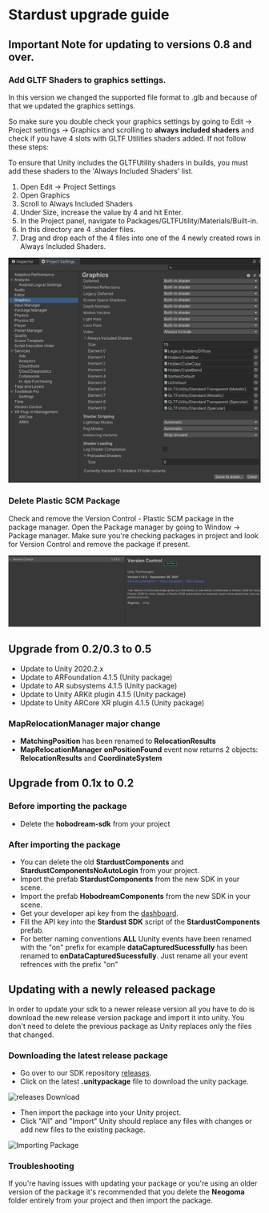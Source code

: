 # Stardust upgrade guide

## Important Note for updating to versions 0.8 and over.

### Add GLTF Shaders to graphics settings.
In this version we changed the supported file format to .glb and because of that we updated the graphics settings.

So make sure you double check your graphics settings by going to Edit -> Project settings -> Graphics and scrolling to **always included shaders** and check if you have 4 slots with GLTF Utilities shaders added. If not follow these steps:

To ensure that Unity includes the GLTFUtility shaders in builds, you must add these shaders to the 'Always Included Shaders' list.

1. Open Edit -> Project Settings
2. Open Graphics
3. Scroll to Always Included Shaders
4. Under Size, increase the value by 4 and hit Enter.
5. In the Project panel, navigate to Packages/GLTFUtility/Materials/Built-in.
6. In this directory are 4 .shader files.
7. Drag and drop each of the 4 files into one of the 4 newly created rows in Always Included 
Shaders.

![GLTF Shaders](_img/GLTFShaders.png ':size=80%')

### Delete Plastic SCM Package
Check and remove the Version Control - Plastic SCM package in the package manager.
Open the Package manager by going to Window -> Package manager. Make sure you're checking packages in project and look for Version Control and remove the package if present.

![Version Control](_img/versionControl.png ':size=100%')


## Upgrade from 0.2/0.3 to 0.5

- Update to Unity 2020.2.x
- Update to ARFoundation 4.1.5 (Unity package)
- Update to AR subsystems 4.1.5 (Unity package)
- Update to Unity ARKit plugin 4.1.5 (Unity package)
- Update to Unity ARCore XR plugin 4.1.5 (Unity package)

### MapRelocationManager major change

- **MatchingPosition** has been renamed to **RelocationResults**
- **MapRelocationManager** __onPositionFound__ event now returns 2 objects: **RelocationResults** and **CoordinateSystem**

## Upgrade from 0.1x to 0.2

### Before importing the package
- Delete the **hobodream-sdk** from your project

### After importing the package
- You can delete the old **StardustComponents** and **StardustComponentsNoAutoLogin** from your project.
- Import the prefab **StardustComponents** from the new SDK in your scene.
- Import the prefab **HobodreamComponents** from the new SDK in your scene.
- Get your developer api key from the [dashboard](https://stardust.neogoma.com/profile).
- Fill the API key into the __Stardust SDK__ script of the **StardustComponents** prefab.
- For better naming conventions **ALL** Uunity events have been renamed with the "on" prefix for example __dataCapturedSucessfully__ has been renamed to __onDataCapturedSucessfully__. Just rename all your event refrences with the prefix "on"

## Updating with a newly released package

In order to update your sdk to a newer release version all you have to do is download the new release version package and import it into unity. You don't need to delete the previous package as Unity replaces only the files that changed.

### Downloading the latest release package

- Go over to our SDK repository [releases](https://github.com/Neogoma/stardust-SDK/releases/latest).
- Click on the latest **.unitypackage** file to download the unity package.

![releases Download](_img/releases.png)

- Then import the package into your Unity project.
- Click "All" and "Import" Unity should replace any files with changes or add new files to the existing package.

![Importing Package](_img/UpdatingPackage.jpg ':size=50%')


### Troubleshooting 

If you're having issues with updating your package or you're using an older version of the package it's recommended that you delete the **Neogoma** folder entirely from your project and then import the package.
